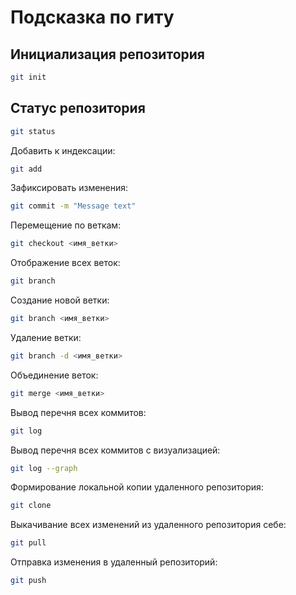 # Подсказка по гиту

## Инициализация репозитория

```sh
git init
```

## Статус репозитория

```sh
git status
```

Добавить к индексации:
```sh
git add
```

Зафиксировать изменения:
```sh
git commit -m "Message text"
```

Перемещение по веткам:
```sh
git checkout <имя_ветки>
```

Отображение всех веток:
```sh
git branch
```

Создание новой ветки:
```sh
git branch <имя_ветки>
```

Удаление ветки:
```sh
git branch -d <имя_ветки>
```

Объединение веток:
```sh
git merge <имя_ветки>
```

Вывод перечня всех коммитов:
```sh
git log
```

Вывод перечня всех коммитов с визуализацией:
```sh
git log --graph
```

Формирование локальной
копии удаленного репозитория:
```sh
git clone
```

Выкачивание всех изменений из
удаленного репозитория себе:
```sh
git pull
```

Отправка изменения в
удаленный репозиторий:
```sh
git push
```